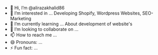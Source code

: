- 👋 Hi, I’m @alirazakhalid86
- 👀 I’m interested in ... Developing Shopify, Wordpress Websites, SEO-Marketing
- 🌱 I’m currently learning ... About development of website's 
- 💞️ I’m looking to collaborate on ... 
- 📫 How to reach me ...
- 😄 Pronouns: ...
- ⚡ Fun fact: ...

<!---
alirazakhalid86/alirazakhalid86 is a ✨ special ✨ repository because its `README.md` (this file) appears on your GitHub profile.
You can click the Preview link to take a look at your changes.
--->
